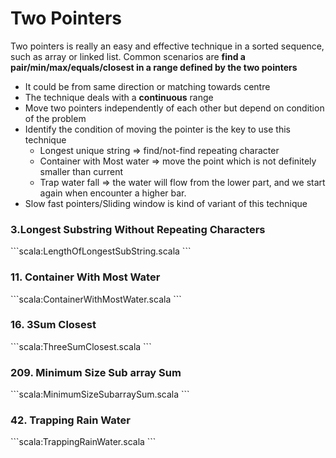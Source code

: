 # Two Pointers
Two pointers is really an easy and effective technique in a sorted sequence, such as array or linked list.
Common scenarios are **find a pair/min/max/equals/closest in a range defined by the two pointers**

- It could be from same direction or matching towards centre
- The technique deals with a **continuous** range 
- Move two pointers independently of each other but depend on condition of the problem
- Identify the condition of moving the pointer is the key to use this technique
  - Longest unique string => find/not-find repeating character 
  - Container with Most water => move the point which is not definitely smaller than current 
  - Trap water fall => the water will flow from the lower part, and we start again when encounter a higher bar.
- Slow fast pointers/Sliding window is kind of variant of this technique

### 3.Longest Substring Without Repeating Characters
\```scala:LengthOfLongestSubString.scala
\```

### 11. Container With Most Water
\```scala:ContainerWithMostWater.scala
\```

### 16. 3Sum Closest
\```scala:ThreeSumClosest.scala
\```

### 209. Minimum Size Sub array Sum
\```scala:MinimumSizeSubarraySum.scala
\```

### 42. Trapping Rain Water
\```scala:TrappingRainWater.scala
\```